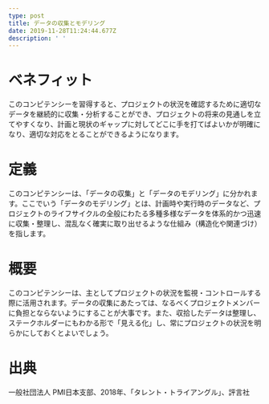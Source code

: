 ```yaml
---
type: post
title: データの収集とモデリング
date: 2019-11-28T11:24:44.677Z
description: ' '
---
```

# ベネフィット

このコンピテンシーを習得すると、プロジェクトの状況を確認するために適切なデータを継続的に収集・分析することができ、プロジェクトの将来の見通しを立てやすくなり、計画と現状のギャップに対してどこに手を打てばよいかが明確になり、適切な対応をとることができるようになります。

# 定義

このコンピテンシーは、「データの収集」と「データのモデリング」に分かれます。ここでいう「データのモデリング」とは、計画時や実行時のデータなど、プロジェクトのライフサイクルの全般にわたる多種多様なデータを体系的かつ迅速に収集・整理し、混乱なく確実に取り出せるような仕組み（構造化や関連づけ）を指します。

# 概要

このコンピテンシーは、主としてプロジェクトの状況を監視・コントロールする際に活用されます。データの収集にあたっては、なるべくプロジェクトメンバーに負担とならないようにすることが大事です。また、収拾したデータは整理し、ステークホルダーにもわかる形で「見える化」し、常にプロジェクトの状況を明らかにしておくとよいでしょう。

# 出典

一般社団法人 PMI日本支部、2018年、「タレント・トライアングル」、評言社

#

